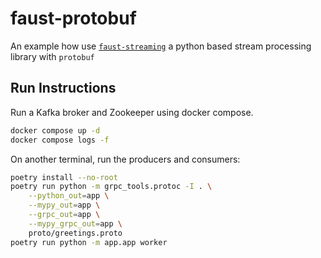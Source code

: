 # faust-protobuf

An example how use [`faust-streaming`](https://github.com/faust-streaming/faust) a python based stream processing library with `protobuf`

## Run Instructions

Run a Kafka broker and Zookeeper using docker compose.

```bash
docker compose up -d
docker compose logs -f
```

On another terminal, run the producers and consumers:

```bash
poetry install --no-root
poetry run python -m grpc_tools.protoc -I . \
    --python_out=app \
    --mypy_out=app \
    --grpc_out=app \
    --mypy_grpc_out=app \
    proto/greetings.proto
poetry run python -m app.app worker
```
